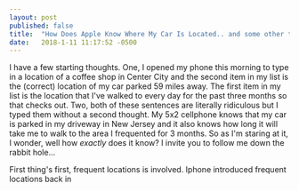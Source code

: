 ```yaml
---
layout: post
published: false
title:  "How Does Apple Know Where My Car Is Located.. and some other thoughts"
date:   2018-1-11 11:17:52 -0500
---
```


I have a few starting thoughts. One, I opened my phone this morning to type in a location of a coffee shop in Center City and the second item in my list is the (correct) location of my car parked 59 miles away. The first item in my list is the location that I've walked to every day for the past three months so that checks out. Two, both of these sentences are literally ridiculous but I typed them without a second thought. My 5x2 cellphone knows that my car is parked in my driveway in New Jersey and it also knows how long it will take me to walk to the area I frequented for 3 months. So as I'm staring at it, I wonder, well how *exactly* does it know? I invite you to follow me down the rabbit hole...

First thing's first, frequent locations is involved. Iphone introduced frequent locations back in
